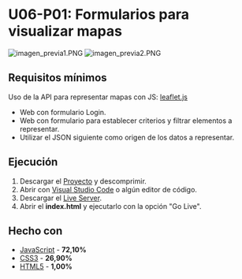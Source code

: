 # U06-P01: Formularios para visualizar mapas

![imagen_previa1.PNG](https://github.com/Ayoamaro/formulario_mapas.github.io/blob/master/img/imagen_previa1.PNG?raw=true)
![imagen_previa2.PNG](https://github.com/Ayoamaro/formulario_mapas.github.io/blob/master/img/imagen_previa2.PNG?raw=true)

## Requisitos mínimos
Uso de la API para representar mapas con JS: [leaflet.js](https://leafletjs.com)
* Web con formulario Login.
* Web con formulario para establecer criterios y filtrar elementos a representar.
* Utilizar el JSON siguiente como origen de los datos a representar.

## Ejecución
1. Descargar el [Proyecto](https://bit.ly/2ZzvBPB) y descomprimir.
2. Abrir con [Visual Studio Code](https://code.visualstudio.com) o algún editor de código.
3. Descargar el [Live Server](https://bit.ly/3elOzNx).
3. Abrir el **index.html** y ejecutarlo con la opción "Go Live".

## Hecho con
* [JavaScript](https://developer.mozilla.org/es/docs/Web/JavaScript) - **72,10%**
* [CSS3](https://developer.mozilla.org/es/docs/Archive/CSS3) - **26,90%**
* [HTML5](https://developer.mozilla.org/es/docs/HTML/HTML5) - **1,00%**
